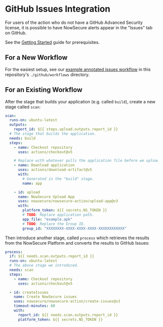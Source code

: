 # GitHub Issues Integration

For users of the action who do not have a GitHub Advanced Security license, it is possible to have NowSecure alerts appear in the "Issues" tab on GitHub.

See the [Getting Started](./getting-started.md) guide for prerequisites.

## For a New Workflow

For the easiest setup, see our [example annotated issues workflow](../.github/workflows/issues-example.yml) in this repository's `./github/workflows` directory.

## For an Existing Workflow

After the stage that builds your application (e.g. called `build`), create a new stage called `scan`:

```yml
scan:
  runs-on: ubuntu-latest
  outputs:
    report_id: ${{ steps.upload.outputs.report_id }}
  # The stage that builds the application.
  needs: build
  steps:
    - name: Checkout repository
      uses: actions/checkout@v5

    # Replace with whatever pulls the application file before we upload.
    - name: Download application
      uses: actions/download-artifact@v5
      with:
        # Generated in the "build" stage.
        name: app

    - id: upload
      name: NowSecure Upload App
      uses: nowsecure/nowsecure-action/upload-app@v3
      with:
        platform_token: ${{ secrets.NS_TOKEN }}
        # TODO: Replace application path.
        app_file: "example.apk"
        # TODO: Replace the Group ID.
        group_id: "XXXXXXXX-XXXX-XXXX-XXXX-XXXXXXXXXXXX"
```

Then introduce another stage, called `process` which retrieves the results from the NowSecure Platform and converts the results to GitHub Issues:

```yml
process:
  if: ${{ needs.scan.outputs.report_id }}
  runs-on: ubuntu-latest
  # The above stage we introduced.
  needs: scan
  steps:
    - name: Checkout repository
      uses: actions/checkout@v5

  - id: createIssues
    name: Create NowSecure issues
    uses: nowsecure/nowsecure-action/create-issues@v3
    timeout-minutes: 60
    with:
      report_id: ${{ needs.scan.outputs.report_id }}
      platform_token: ${{ secrets.NS_TOKEN }}
```
